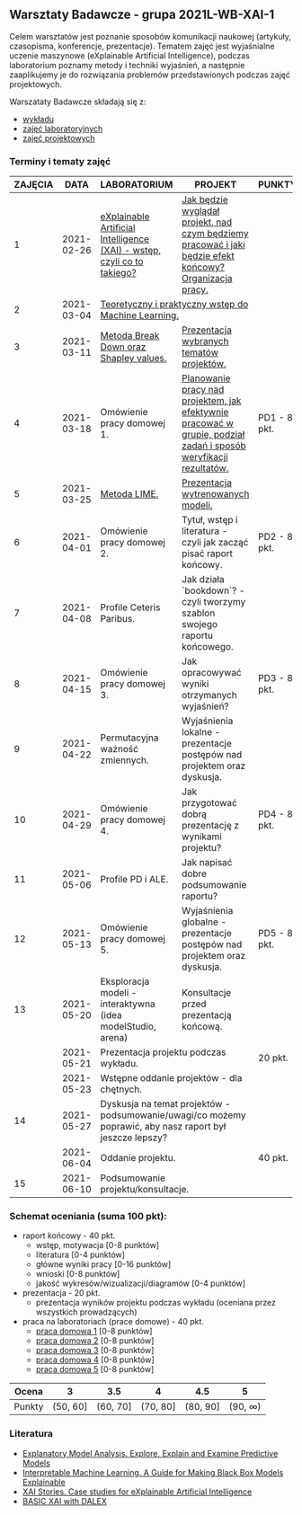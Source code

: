 ## Warsztaty Badawcze - grupa 2021L-WB-XAI-1

Celem warsztatów jest poznanie sposobów komunikacji naukowej (artykuły, czasopisma, konferencje, prezentacje). Tematem zajęć jest wyjaśnialne uczenie maszynowe (eXplainable Artificial Intelligence), podczas laboratorium poznamy metody i techniki wyjaśnień, a następnie zaaplikujemy je do rozwiązania problemów przedstawionych podczas zajęć projektowych.

Warszataty Badawcze składają się z:
 - [wykładu](https://github.com/mini-pw/2021L-WarsztatyBadawcze)
 - [zajęć laboratoryjnych](https://github.com/mini-pw/2021L-WB-XAI-1/tree/main/Laboratoria)
 - [zajęć projektowych](https://github.com/mini-pw/2021L-WB-XAI-1/tree/main/Projekt)

### Terminy i tematy zajęć 

<table>
<thead>
  <tr>
    <th>ZAJĘCIA</th>
    <th>DATA</th>
    <th>LABORATORIUM</th>
    <th>PROJEKT</th>
    <th colspan="2">PUNKTY</th>
  </tr>
</thead>
<tbody>
  <tr>
    <td>1</td>
    <td>2021-02-26</td>
    <td><a href="https://github.com/mini-pw/2021L-WB-XAI-1/blob/main/Laboratoria/eXplainable%20Artificial%20Intelligence%20(XAI)%20-%20wst%C4%99p%2C%20czyli%20co%20to%20takiego.pdf" target="_blank" rel="noopener noreferrer"> eXplainable Artificial Intelligence (XAI) - wstęp, czyli co to takiego?</a></td>
    <td><a href="https://github.com/mini-pw/2021L-WB-XAI-1/blob/main/Projekt/Jak%20b%C4%99dzie%20wygl%C4%85da%C5%82%20projekt%2C%20nad%20czym%20b%C4%99dziemy%20pracowa%C4%87%20i%20jaki%20b%C4%99dzie%20efekt%20ko%C5%84cowy%20Organizacja%20pracy..pdf"  target="_blank" rel="noopener noreferrer"> Jak będzie wyglądał projekt, nad czym będziemy pracować i jaki będzie efekt końcowy? Organizacja pracy.</a></td>
    <td colspan="2"></td>
  </tr>
  <tr>
    <td>2</td>
    <td>2021-03-04</td>
     <td colspan="2"><a href="https://github.com/mini-pw/2021L-WB-XAI-1/tree/main/Laboratoria/ML" target="_blank" rel="noopener noreferrer"> Teoretyczny i praktyczny wstęp do Machine Learning.</a></td>
    <td colspan="2"></td>
  </tr>
  <tr>
    <td>3</td>
    <td>2021-03-11</td>
    <td><a href="https://github.com/mini-pw/2021L-WB-XAI-1/tree/main/Laboratoria/Break%20Down%20%26%20Shapley%20values" target="_blank" rel="noopener noreferrer"> Metoda Break Down oraz Shapley values.</a></td>
    <td><a href="https://github.com/mini-pw/2021L-WB-XAI-1/tree/main/Projekt/EDA" target="_blank" rel="noopener noreferrer">  Prezentacja wybranych tematów projektów.</a></td>
    <td colspan="2"></td>
  </tr>
  <tr>
    <td>4</td>
    <td>2021-03-18</td>
    <td>Omówienie pracy domowej 1.</td>
    <td><a href="https://github.com/mini-pw/2021L-WB-XAI-1/tree/main/Projekt/Agile%26Scrum" target="_blank" rel="noopener noreferrer"> Planowanie pracy nad projektem, jak efektywnie pracować w grupie, podział zadań i sposób weryfikacji rezultatów.<a/></td>
    <td colspan="2">PD1 - 8 pkt.</td>
  </tr>
  <tr>
    <td>5</td>
    <td>2021-03-25</td>
    <td><a href="https://github.com/mini-pw/2021L-WB-XAI-1/tree/main/Laboratoria/LIME" target="_blank" rel="noopener noreferrer"> Metoda LIME.</a></td>
    <td><a href="https://github.com/mini-pw/2021L-WB-XAI-1/tree/main/Projekt/Modele" target="_blank" rel="noopener noreferrer">Prezentacja wytrenowanych modeli.</a></td>
    <td colspan="2"></td>
  </tr>
  <tr>
    <td>6</td>
    <td>2021-04-01</td>
    <td>Omówienie pracy domowej 2.</td>
    <td>Tytuł, wstęp i literatura - czyli jak zacząć pisać raport końcowy.</td>
    <td colspan="2">PD2 - 8 pkt.</td>
  </tr>
  <tr>
    <td>7</td>
    <td>2021-04-08</td>
    <td>Profile Ceteris Paribus.</td>
    <td>Jak działa `bookdown`? - czyli tworzymy szablon swojego raportu końcowego.</td>
    <td colspan="2"></td>
  </tr>
  <tr>
    <td>8</td>
    <td>2021-04-15</td>
    <td>Omówienie pracy domowej 3.</td>
    <td>Jak opracowywać wyniki otrzymanych wyjaśnień?</td>
    <td colspan="2">PD3 - 8 pkt.</td>
  </tr>
  <tr>
    <td>9</td>
    <td>2021-04-22</td>
    <td>Permutacyjna ważność zmiennych.</td>
    <td>Wyjaśnienia lokalne - prezentacje postępów nad projektem oraz dyskusja.</td>
    <td colspan="2"></td>
  </tr>
  <tr>
    <td>10</td>
    <td>2021-04-29</td>
    <td>Omówienie pracy domowej 4.</td>
    <td>Jak przygotować dobrą prezentację z wynikami projektu?</td>
    <td colspan="2">PD4 - 8 pkt.</td>
  </tr>
  <tr>
    <td>11</td>
    <td>2021-05-06</td>
    <td>Profile PD i ALE.</td>
    <td>Jak napisać dobre podsumowanie raportu?</td>
    <td colspan="2"></td>
  </tr>
  <tr>
    <td>12</td>
    <td>2021-05-13</td>
    <td>Omówienie pracy domowej 5.</td>
    <td>Wyjaśnienia globalne - prezentacje postępów nad projektem oraz dyskusja.</td>
    <td colspan="2">PD5 - 8 pkt.</td>
  </tr>
  <tr>
    <td>13</td>
    <td>2021-05-20</td>
    <td>Eksploracja modeli - interaktywna (idea modelStudio, arena)</td>
    <td>Konsultacje przed prezentacją końcową.</td>
    <td colspan="2"></td>
  </tr>
  <tr>
    <td></td>
    <td>2021-05-21 </td>
    <td colspan="2"> Prezentacja projektu podczas wykładu.  </td>
    <td colspan="2">20 pkt.</td>
  </tr>
  <tr>
    <td></td>
    <td>2021-05-23 </td>
    <td colspan="2"> Wstępne oddanie projektów - dla chętnych.  </td>
    <td colspan="2"> </td>
  </tr>
  <tr>
    <td>14</td>
    <td>2021-05-27</td>
    <td colspan="2">Dyskusja na temat projektów - podsumowanie/uwagi/co możemy poprawić, aby nasz raport był jeszcze lepszy?</td>
    <td colspan="2"></td>
  </tr>
  <tr>
    <td></td>
    <td>2021-06-04 </td>
    <td colspan="2"> Oddanie projektu.</td>
    <td colspan="2">40 pkt.</td>
  </tr>
  <tr>
    <td>15</td>
    <td>2021-06-10</td>
    <td colspan="2">Podsumowanie projektu/konsultacje.</td>
    <td colspan="2"></td>
  </tr>
</tbody>
</table>


### Schemat oceniania (suma 100 pkt):

-   raport końcowy - 40 pkt.
	- wstęp, motywacja [0-8 punktów]
	- literatura [0-4 punktów]
	- główne wyniki pracy [0-16 punktów]
	- wnioski [0-8 punktów]  
	- jakość wykresów/wizualizacji/diagramów [0-4 punktów]   
-   prezentacja - 20 pkt.
	- prezentacja wyników projektu podczas wykładu (oceniana przez wszystkich prowadzących)
-   praca na laboratoriach (prace domowe) - 40 pkt.
	- [praca domowa 1](https://github.com/mini-pw/2021L-WB-XAI-1/issues/7) [0-8 punktów]
	- [praca domowa 2]() [0-8 punktów]
	- [praca domowa 3]() [0-8 punktów]
	- [praca domowa 4]() [0-8 punktów]
	- [praca domowa 5]() [0-8 punktów]


| Ocena |  3 | 3.5 | 4 | 4.5 | 5 |
|:---:|:---:|:---:|:---:|:---:|:---:|
| Punkty   | (50, 60] | (60, 70] | (70, 80] | (80, 90] | (90, ∞) |


### Literatura

- [Explanatory Model Analysis. Explore, Explain and Examine Predictive Models](https://pbiecek.github.io/ema/)
- [Interpretable Machine Learning. A Guide for Making Black Box Models Explainable](https://christophm.github.io/interpretable-ml-book/)
- [XAI Stories. Case studies for eXplainable Artificial Intelligence](https://pbiecek.github.io/xai_stories/)
- [BASIC XAI with DALEX](https://medium.com/responsibleml/tagged/basic-xai)




